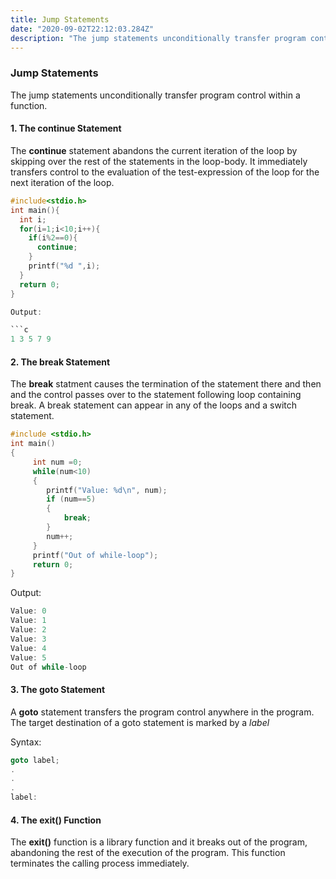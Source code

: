 ```yaml
---
title: Jump Statements
date: "2020-09-02T22:12:03.284Z"
description: "The jump statements unconditionally transfer program control within a function."
---
```


### Jump Statements

The jump statements unconditionally transfer program control within a function.

#### 1. The continue Statement

The **continue** statement abandons the current iteration of the loop by skipping over the rest of the statements in the loop-body. It immediately transfers control to the evaluation of the test-expression of the loop for the next iteration of the loop.

````c
#include<stdio.h>
int main(){
  int i;
  for(i=1;i<10;i++){
    if(i%2==0){
      continue;
    }
    printf("%d ",i);
  }
  return 0;
}

Output:

```c
1 3 5 7 9
````

#### 2. The break Statement

The **break** statment causes the termination of the statement there and then and the control passes over to the statement following loop containing break.
A break statement can appear in any of the loops and a switch statement.

```c
#include <stdio.h>
int main()
{
     int num =0;
     while(num<10)
     {
        printf("Value: %d\n", num);
        if (num==5)
        {
            break;
        }
        num++;
     }
     printf("Out of while-loop");
     return 0;
}
```

Output:

```c
Value: 0
Value: 1
Value: 2
Value: 3
Value: 4
Value: 5
Out of while-loop
```

#### 3. The goto Statement

A **goto** statement transfers the program control anywhere in the program.
The target destination of a goto statement is marked by a _label_

Syntax:

```c
goto label;
.
.
.
label:
```

#### 4. The exit() Function

The **exit()** function is a library function and it breaks out of the program, abandoning the rest of the execution of the program. This function terminates the calling process immediately.
